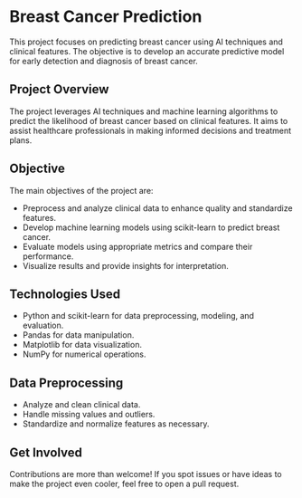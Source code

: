 # Breast Cancer Prediction

This project focuses on predicting breast cancer using AI techniques and clinical features. The objective is to develop an accurate predictive model for early detection and diagnosis of breast cancer.

## Project Overview

The project leverages AI techniques and machine learning algorithms to predict the likelihood of breast cancer based on clinical features. It aims to assist healthcare professionals in making informed decisions and treatment plans.

## Objective

The main objectives of the project are:

- Preprocess and analyze clinical data to enhance quality and standardize features.
- Develop machine learning models using scikit-learn to predict breast cancer.
- Evaluate models using appropriate metrics and compare their performance.
- Visualize results and provide insights for interpretation.

## Technologies Used

- Python and scikit-learn for data preprocessing, modeling, and evaluation.
- Pandas for data manipulation.
- Matplotlib for data visualization.
- NumPy for numerical operations.

## Data Preprocessing

- Analyze and clean clinical data.
- Handle missing values and outliers.
- Standardize and normalize features as necessary.

## Get Involved
Contributions are more than welcome! If you spot issues or have ideas to make the project even cooler, feel free to open a pull request.
